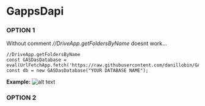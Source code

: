 # GappsDapi
### OPTION 1
Without comment _//DriveApp.getFoldersByName_ doesnt work...<br>
```
//DriveApp.getFoldersByName
const GASDasDatabase = eval(UrlFetchApp.fetch('https://raw.githubusercontent.com/danillobin/GASasDatabase/main/index.js').getContentText());
const db = new GASDasDatabase("YOUR DATABASE NAME");
```
**Example:**
![alt text](https://i.ibb.co/LSqJ2Y5/image.jpg)
### OPTION 2

